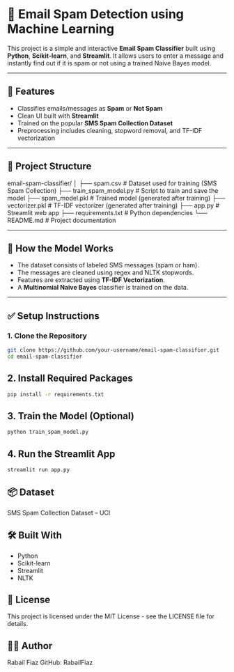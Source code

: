 # 📧 Email Spam Detection using Machine Learning

This project is a simple and interactive **Email Spam Classifier** built using **Python**, **Scikit-learn**, and **Streamlit**. It allows users to enter a message and instantly find out if it is spam or not using a trained Naive Bayes model.

---

## 🚀 Features

- Classifies emails/messages as **Spam** or **Not Spam**
- Clean UI built with **Streamlit**
- Trained on the popular **SMS Spam Collection Dataset**
- Preprocessing includes cleaning, stopword removal, and TF-IDF vectorization

---

## 📂 Project Structure

email-spam-classifier/
│
├── spam.csv # Dataset used for training (SMS Spam Collection)
├── train_spam_model.py # Script to train and save the model
├── spam_model.pkl # Trained model (generated after training)
├── vectorizer.pkl # TF-IDF vectorizer (generated after training)
├── app.py # Streamlit web app
├── requirements.txt # Python dependencies
└── README.md # Project documentation


---

## 🧠 How the Model Works

- The dataset consists of labeled SMS messages (spam or ham).
- The messages are cleaned using regex and NLTK stopwords.
- Features are extracted using **TF-IDF Vectorization**.
- A **Multinomial Naive Bayes** classifier is trained on the data.

---

## ✅ Setup Instructions

### 1. Clone the Repository

```bash
git clone https://github.com/your-username/email-spam-classifier.git
cd email-spam-classifier
```

## 2. Install Required Packages
```bash
pip install -r requirements.txt
```

## 3. Train the Model (Optional)
```bash
python train_spam_model.py
```

## 4. Run the Streamlit App
```bash
streamlit run app.py
```



## 📦 Dataset
SMS Spam Collection Dataset – UCI

## 🛠 Built With
- Python
- Scikit-learn
- Streamlit
- NLTK

## 📄 License
This project is licensed under the MIT License - see the LICENSE file for details.

##  👩‍💻 Author
Rabail Fiaz
GitHub: RabailFiaz

